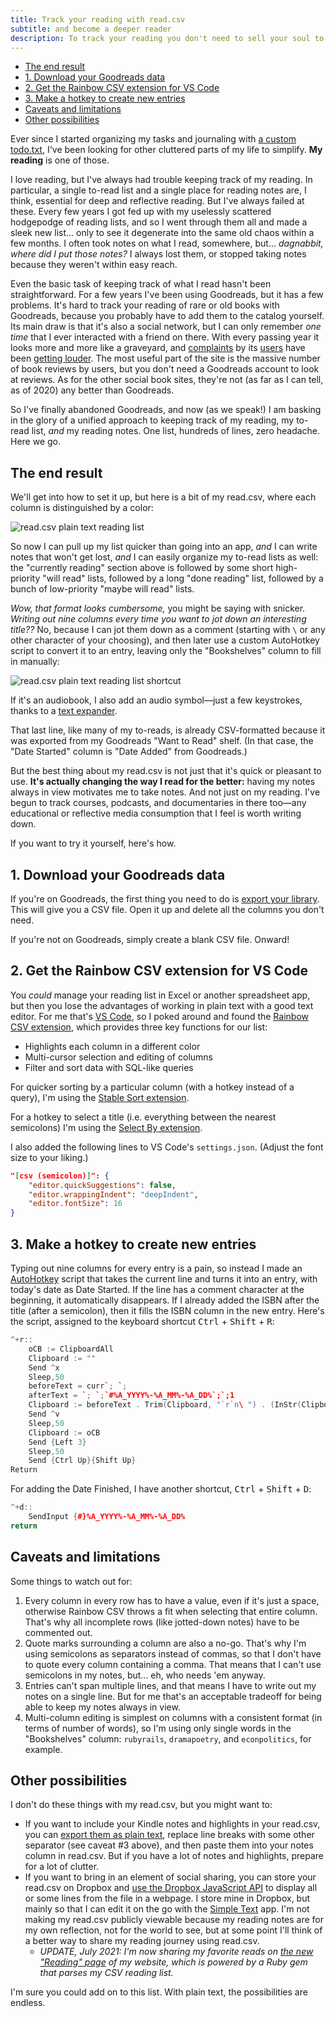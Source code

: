 ```yaml
---
title: Track your reading with read.csv
subtitle: and become a deeper reader
description: To track your reading you don't need to sell your soul to Goodreads. You can do it just as conveniently in a plain text file!
---
```


- [The end result](#the-end-result)
- [1. Download your Goodreads data](#1-download-your-goodreads-data)
- [2. Get the Rainbow CSV extension for VS Code](#2-get-the-rainbow-csv-extension-for-vs-code)
- [3. Make a hotkey to create new entries](#3-make-a-hotkey-to-create-new-entries)
- [Caveats and limitations](#caveats-and-limitations)
- [Other possibilities](#other-possibilities)

Ever since I started organizing my tasks and journaling with [a custom todo.txt](/posts/2020/todotxt.html), I've been looking for other cluttered parts of my life to simplify. **My reading** is one of those.

I love reading, but I've always had trouble keeping track of my reading. In particular, a single to-read list and a single place for reading notes are, I think, essential for deep and reflective reading. But I've always failed at these. Every few years I got fed up with my uselessly scattered hodgepodge of reading lists, and so I went through them all and made a sleek new list… only to see it degenerate into the same old chaos within a few months. I often took notes on what I read, somewhere, but… *dagnabbit, where did I put those notes?* I always lost them, or stopped taking notes because they weren't within easy reach.

Even the basic task of keeping track of what I read hasn't been straightforward. For a few years I've been using Goodreads, but it has a few problems. It's hard to track your reading of rare or old books with Goodreads, because you probably have to add them to the catalog yourself. Its main draw is that it's also a social network, but I can only remember *one time* that I ever interacted with a friend on there. With every passing year it looks more and more like a graveyard, and [complaints](https://onezero.medium.com/almost-everything-about-goodreads-is-broken-662e424244d5) by its [users](https://theliteraryphoenix.com/2020/02/11/goodreads-frustations/) have been [getting louder](https://bookriot.com/future-of-goodreads/). The most useful part of the site is the massive number of book reviews by users, but you don't need a Goodreads account to look at reviews. As for the other social book sites, they're not (as far as I can tell, as of 2020) any better than Goodreads.

So I've finally abandoned Goodreads, and now (as we speak!) I am basking in the glory of a unified approach to keeping track of my reading, my to-read list, *and* my reading notes. One list, hundreds of lines, zero headache. Here we go.

## The end result

We'll get into how to set it up, but here is a bit of my read.csv, where each column is distinguished by a color:

![read.csv plain text reading list](/images/readcsv-comments.png)

So now I can pull up my list quicker than going into an app, *and* I can write notes that won't get lost, *and* I can easily organize my to-read lists as well: the "currently reading" section above is followed by some short high-priority "will read" lists, followed by a long "done reading" list, followed by a bunch of low-priority "maybe will read" lists.

*Wow, that format looks cumbersome,* you might be saying with snicker. *Writing out nine columns every time you want to jot down an interesting title??* No, because I can jot them down as a comment (starting with `\` or any other character of your choosing), and then later use a custom AutoHotkey script to convert it to an entry, leaving only the "Bookshelves" column to fill in manually:

![read.csv plain text reading list shortcut](/images/readcsv-add.gif)

If it's an audiobook, I also add an audio symbol—just a few keystrokes, thanks to a [text expander](https://beeftext.org/).

That last line, like many of my to-reads, is already CSV-formatted because it was exported from my Goodreads "Want to Read" shelf. (In that case, the "Date Started" column is "Date Added" from Goodreads.)

But the best thing about my read.csv is not just that it's quick or pleasant to use. **It's actually changing the way I read for the better:** having my notes always in view motivates me to take notes. And not just on my reading. I've begun to track courses, podcasts, and documentaries in there too—any educational or reflective media consumption that I feel is worth writing down.

If you want to try it yourself, here's how.

## 1. Download your Goodreads data

If you're on Goodreads, the first thing you need to do is [export your library](https://help.goodreads.com/s/article/How-do-I-import-or-export-my-books-1553870934590). This will give you a CSV file. Open it up and delete all the columns you don't need.

If you're not on Goodreads, simply create a blank CSV file. Onward!

## 2. Get the Rainbow CSV extension for VS Code

You *could* manage your reading list in Excel or another spreadsheet app, but then you lose the advantages of working in plain text with a good text editor. For me that's [VS Code](https://code.visualstudio.com/), so I poked around and found the [Rainbow CSV extension](https://marketplace.visualstudio.com/items?itemName=mechatroner.rainbow-csv), which provides three key functions for our list:

* Highlights each column in a different color
* Multi-cursor selection and editing of columns
* Filter and sort data with SQL-like queries

For quicker sorting by a particular column (with a hotkey instead of a query), I'm using the [Stable Sort extension](https://marketplace.visualstudio.com/items?itemName=sgryjp.vscode-stable-sort).

For a hotkey to select a title (i.e. everything between the nearest semicolons) I'm using the [Select By extension](https://marketplace.visualstudio.com/items?itemName=rioj7.select-by).

I also added the following lines to VS Code's `settings.json`. (Adjust the font size to your liking.)

```json
"[csv (semicolon)]": {
    "editor.quickSuggestions": false,
    "editor.wrappingIndent": "deepIndent",
    "editor.fontSize": 16
}
```

## 3. Make a hotkey to create new entries

Typing out nine columns for every entry is a pain, so instead I made an [AutoHotkey](https://www.autohotkey.com/) script that takes the current line and turns it into an entry, with today's date as Date Started. If the line has a comment character at the beginning, it automatically disappears. If I already added the ISBN after the title (after a semicolon), then it fills the ISBN column in the new entry. Here's the script, assigned to the keyboard shortcut <kbd>Ctrl</kbd> + <kbd>Shift</kbd> + <kbd>R</kbd>:

```cpp
^+r::
    oCB := ClipboardAll
    Clipboard := ""
    Send ^x
    Sleep,50
    beforeText = curr`; `;
    afterText = `; `;`#%A_YYYY%-%A_MM%-%A_DD%`;`;1
    Clipboard := beforeText . Trim(Clipboard, "`r`n\ ") . (InStr(Clipboard, "`;") ? "" : "`; ") . afterText . "`r`n"
    Send ^v
    Sleep,50
    Clipboard := oCB
    Send {Left 3}
    Sleep,50
    Send {Ctrl Up}{Shift Up}
Return
```

For adding the Date Finished, I have another shortcut, <kbd>Ctrl</kbd> + <kbd>Shift</kbd> + <kbd>D</kbd>:

```cpp
^+d::
    SendInput {#}%A_YYYY%-%A_MM%-%A_DD%
return
```

## Caveats and limitations

Some things to watch out for:

1. Every column in every row has to have a value, even if it's just a space, otherwise Rainbow CSV throws a fit when selecting that entire column. That's why all incomplete rows (like jotted-down notes) have to be commented out.
2. Quote marks surrounding a column are also a no-go. That's why I'm using semicolons as separators instead of commas, so that I don't have to quote every column containing a comma. That means that I can't use semicolons in my notes, but… eh, who needs 'em anyway.
3. Entries can't span multiple lines, and that means I have to write out my notes on a single line. But for me that's an acceptable tradeoff for being able to keep my notes always in view.
4. Multi-column editing is simplest on columns with a consistent format (in terms of number of words), so I'm using only single words in the "Bookshelves" column: `rubyrails`, `dramapoetry`, and `econpolitics`, for example.

## Other possibilities

I don't do these things with my read.csv, but you might want to:

- If you want to include your Kindle notes and highlights in your read.csv, you can [export them as plain text](https://medium.com/@michelle_z./how-to-export-kindle-highlights-notes-for-free-63181bca6df8), replace line breaks with some other separator (see caveat #3 above), and then paste them into your notes column in read.csv. But if you have a lot of notes and highlights, prepare for a lot of clutter.
- If you want to bring in an element of social sharing, you can store your read.csv on Dropbox and [use the Dropbox JavaScript API](https://www.google.com/search?q=dropbox+javascript+api+read+text+file) to display all or some lines from the file in a webpage. I store mine in Dropbox, but mainly so that I can edit it on the go with the [Simple Text](https://play.google.com/store/apps/details?id=simple.text.dropbox) app. I'm not making my read.csv publicly viewable because my reading notes are for my own reflection, not for the world to see, but at some point I'll think of a better way to share my reading journey using read.csv.
  - *UPDATE, July 2021: I'm now sharing my favorite reads on [the new "Reading" page](/reading) of my website, which is powered by a Ruby gem that parses my CSV reading list.*

I'm sure you could add on to this list. With plain text, the possibilities are endless.
